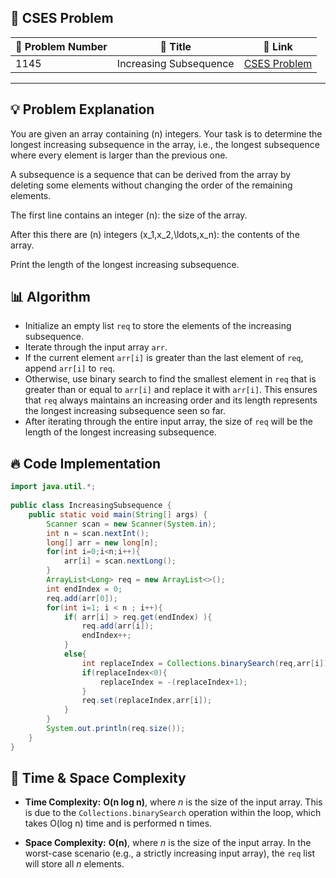 ## 📝 **CSES Problem**
| 🔢 Problem Number | 📌 Title | 🔗 Link |
|------------------|--------------------------|--------------------------|
| 1145 | Increasing Subsequence | [CSES Problem](https://cses.fi/problemset/task/1145/) |

---

## 💡 **Problem Explanation**
You are given an array containing \(n\) integers. Your task is to determine the longest increasing subsequence in the array, i.e., the longest subsequence where every element is larger than the previous one.

A subsequence is a sequence that can be derived from the array by deleting some elements without changing the order of the remaining elements.

The first line contains an integer \(n\): the size of the array.

After this there are \(n\) integers \(x_1,x_2,\ldots,x_n\): the contents of the array.

Print the length of the longest increasing subsequence.

## 📊 **Algorithm**
*   Initialize an empty list `req` to store the elements of the increasing subsequence.
*   Iterate through the input array `arr`.
*   If the current element `arr[i]` is greater than the last element of `req`, append `arr[i]` to `req`.
*   Otherwise, use binary search to find the smallest element in `req` that is greater than or equal to `arr[i]` and replace it with `arr[i]`.  This ensures that `req` always maintains an increasing order and its length represents the longest increasing subsequence seen so far.
*   After iterating through the entire input array, the size of `req` will be the length of the longest increasing subsequence.

## 🔥 **Code Implementation**
```java
import java.util.*;
 
public class IncreasingSubsequence {
    public static void main(String[] args) {
        Scanner scan = new Scanner(System.in);
        int n = scan.nextInt();
        long[] arr = new long[n];
        for(int i=0;i<n;i++){
            arr[i] = scan.nextLong();
        }
        ArrayList<Long> req = new ArrayList<>();
        int endIndex = 0;
        req.add(arr[0]);
        for(int i=1; i < n ; i++){
            if( arr[i] > req.get(endIndex) ){
                req.add(arr[i]);
                endIndex++;
            }
            else{
                int replaceIndex = Collections.binarySearch(req,arr[i]);
                if(replaceIndex<0){
                    replaceIndex = -(replaceIndex+1);
                }
                req.set(replaceIndex,arr[i]);
            }
        }
        System.out.println(req.size());
    }
}
```

## 🚀 **Time & Space Complexity**

*   **Time Complexity:**  **O(n log n)**, where _n_ is the size of the input array. This is due to the `Collections.binarySearch` operation within the loop, which takes O(log n) time and is performed n times.

*   **Space Complexity:** **O(n)**, where _n_ is the size of the input array.  In the worst-case scenario (e.g., a strictly increasing input array), the `req` list will store all _n_ elements.
